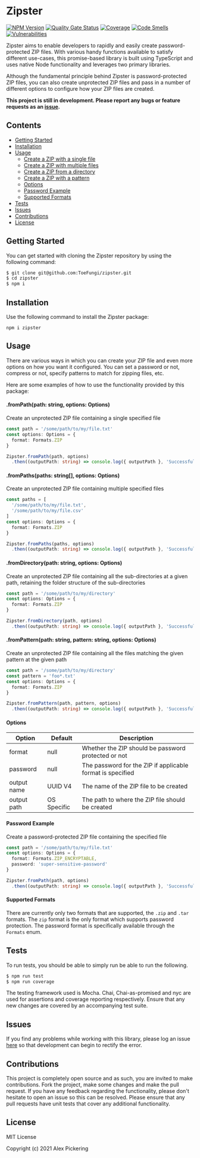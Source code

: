 # Zipster

[![NPM Version](https://badge.fury.io/js/zipster.svg)](https://badge.fury.io/js/zipster)
[![Quality Gate Status](https://sonarcloud.io/api/project_badges/measure?project=ToeFungi_zipster&metric=alert_status)](https://sonarcloud.io/summary/new_code?id=ToeFungi_zipster)
[![Coverage](https://sonarcloud.io/api/project_badges/measure?project=ToeFungi_zipster&metric=coverage)](https://sonarcloud.io/summary/new_code?id=ToeFungi_zipster)
[![Code Smells](https://sonarcloud.io/api/project_badges/measure?project=ToeFungi_zipster&metric=code_smells)](https://sonarcloud.io/summary/new_code?id=ToeFungi_zipster)
[![Vulnerabilities](https://sonarcloud.io/api/project_badges/measure?project=ToeFungi_zipster&metric=vulnerabilities)](https://sonarcloud.io/summary/new_code?id=ToeFungi_zipster)

Zipster aims to enable developers to rapidly and easily create password-protected ZIP files. With various handy
functions available to satisfy different use-cases, this promise-based library is built using TypeScript and uses native
Node functionality and leverages two primary libraries.

Although the fundamental principle behind Zipster is password-protected ZIP files, you can also create unprotected ZIP
files and pass in a number of different options to configure how your ZIP files are created.

**This project is still in development. Please report any bugs or feature requests as an
[issue](https://github.com/ToeFungi/zipper/issues/new).**

## Contents

- [Getting Started](#getting-started)
- [Installation](#installation)
- [Usage](#usage)
    - [Create a ZIP with a single file](#frompathpath-string-options-options)
    - [Create a ZIP with multiple files](#frompathspaths-string-options-options)
    - [Create a ZIP from a directory](#fromdirectorypath-string-options-options)
    - [Create a ZIP with a pattern](#frompatternpath-string-pattern-string-options-options)
    - [Options](#options)
    - [Password Example](#password-example)
    - [Supported Formats](#supported-formats)
- [Tests](#running-tests)
- [Issues](#issues)
- [Contributions](#contributions)
- [License](#license)

## Getting Started

You can get started with cloning the Zipster repository by using the following command:

```bash
$ git clone git@github.com:ToeFungi/zipster.git
$ cd zipster
$ npm i
```

## Installation

Use the following command to install the Zipster package:

```
npm i zipster
```

## Usage

There are various ways in which you can create your ZIP file and even more options on how you want it configured. You
can set a password or not, compress or not, specify patterns to match for zipping files, etc.

Here are some examples of how to use the functionality provided by this package:

#### .fromPath(path: string, options: Options)

Create an unprotected ZIP file containing a single specified file

```typescript
const path = '/some/path/to/my/file.txt'
const options: Options = {
  format: Formats.ZIP
}

Zipster.fromPath(path, options)
  .then((outputPath: string) => console.log({ outputPath }, 'Successfully created ZIP'))
```

#### .fromPaths(paths: string[], options: Options)

Create an unprotected ZIP file containing multiple specified files

```typescript
const paths = [
  '/some/path/to/my/file.txt',
  '/some/path/to/my/file.csv'
]
const options: Options = {
  format: Formats.ZIP
}

Zipster.fromPaths(paths, options)
  .then((outputPath: string) => console.log({ outputPath }, 'Successfully created ZIP'))
```

#### .fromDirectory(path: string, options: Options)

Create an unprotected ZIP file containing all the sub-directories at a given path, retaining the folder structure of the
sub-directories

```typescript
const path = '/some/path/to/my/directory'
const options: Options = {
  format: Formats.ZIP
}

Zipster.fromDirectory(path, options)
  .then((outputPath: string) => console.log({ outputPath }, 'Successfully created ZIP'))
```

#### .fromPattern(path: string, pattern: string, options: Options)

Create an unprotected ZIP file containing all the files matching the given pattern at the given path

```typescript
const path = '/some/path/to/my/directory'
const pattern = 'foo*.txt'
const options: Options = {
  format: Formats.ZIP
}

Zipster.fromPattern(path, pattern, options)
  .then((outputPath: string) => console.log({ outputPath }, 'Successfully created ZIP'))
```

#### Options

| Option      | Default     | Description                                                |
|-------------|-------------|------------------------------------------------------------|
| format      | null        | Whether the ZIP should be password protected or not        |
| password    | null        | The password for the ZIP if applicable format is specified |
| output name | UUID V4     | The name of the ZIP file to be created                     |
| output path | OS Specific | The path to where the ZIP file should be created           |

#### Password Example

Create a password-protected ZIP file containing the specified file

```typescript
const path = '/some/path/to/my/file.txt'
const options: Options = {
  format: Formats.ZIP_ENCRYPTABLE,
  password: 'super-sensitive-password'
}

Zipster.fromPath(path, options)
  .then((outputPath: string) => console.log({ outputPath }, 'Successfully created ZIP'))
```

#### Supported Formats

There are currently only two formats that are supported, the `.zip` and `.tar` formats. The `zip` format is the only
format which supports password protection. The password format is specifically available through the `Formats` enum.

## Tests

To run tests, you should be able to simply run be able to run the following.

```bash
$ npm run test
$ npm run coverage
```

The testing framework used is Mocha. Chai, Chai-as-promised and nyc are used for assertions and coverage reporting
respectively. Ensure that any new changes are covered by an accompanying test suite.

## Issues

If you find any problems while working with this library, please log an issue
[here](https://github.com/ToeFungi/zipster/issues) so that development can begin to rectify the error.

## Contributions

This project is completely open source and as such, you are invited to make contributions. Fork the project, make some
changes and make the pull request. If you have any feedback regarding the functionality, please don't hesitate to open
an issue so this can be resolved. Please ensure that any pull requests have unit tests that cover any additional
functionality.

## License

MIT License

Copyright (c) 2021 Alex Pickering
